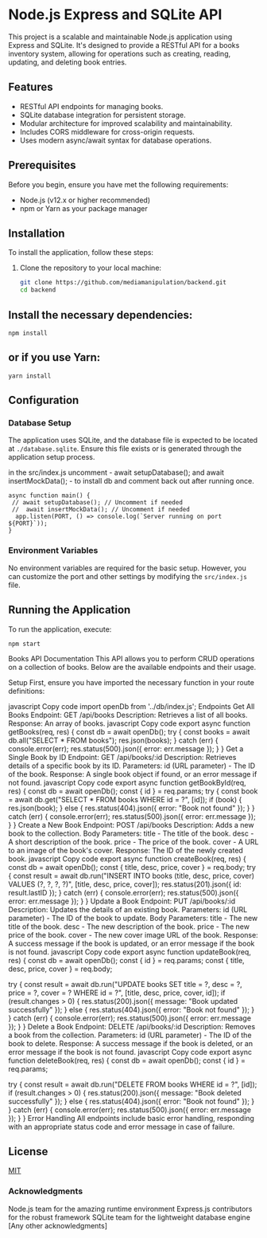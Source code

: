 # Node.js Express and SQLite API

This project is a scalable and maintainable Node.js application using Express and SQLite. It's designed to provide a RESTful API for a books inventory system, allowing for operations such as creating, reading, updating, and deleting book entries.

## Features

- RESTful API endpoints for managing books.
- SQLite database integration for persistent storage.
- Modular architecture for improved scalability and maintainability.
- Includes CORS middleware for cross-origin requests.
- Uses modern async/await syntax for database operations.

## Prerequisites

Before you begin, ensure you have met the following requirements:

- Node.js (v12.x or higher recommended)
- npm or Yarn as your package manager

## Installation

To install the application, follow these steps:

1. Clone the repository to your local machine:

   ```bash
   git clone https://github.com/mediamanipulation/backend.git
   cd backend


## Install the necessary dependencies:

```
npm install
```
## or if you use Yarn:

```
yarn install
```

## Configuration

### Database Setup
The application uses SQLite, and the database file is expected to be located at `./database.sqlite`. Ensure this file exists or is generated through the application setup process.

in the src/index.js uncomment - await setupDatabase(); and await insertMockData(); -  to install db and comment back out after running once.
```
async function main() {
 // await setupDatabase(); // Uncomment if needed
 //  await insertMockData(); // Uncomment if needed
  app.listen(PORT, () => console.log(`Server running on port ${PORT}`));
}

```

### Environment Variables
No environment variables are required for the basic setup. However, you can customize the port and other settings by modifying the `src/index.js` file.

## Running the Application

To run the application, execute:
```
npm start

```
Books API Documentation
This API allows you to perform CRUD operations on a collection of books. Below are the available endpoints and their usage.

Setup
First, ensure you have imported the necessary function in your route definitions:

javascript
Copy code
import openDb from '../db/index.js';
Endpoints
Get All Books
Endpoint: GET /api/books
Description: Retrieves a list of all books.
Response: An array of books.
javascript
Copy code
export async function getBooks(req, res) {
  const db = await openDb();
  try {
    const books = await db.all("SELECT * FROM books");
    res.json(books);
  } catch (err) {
    console.error(err);
    res.status(500).json({ error: err.message });
  }
}
Get a Single Book by ID
Endpoint: GET /api/books/:id
Description: Retrieves details of a specific book by its ID.
Parameters:
id (URL parameter) - The ID of the book.
Response: A single book object if found, or an error message if not found.
javascript
Copy code
export async function getBookById(req, res) {
  const db = await openDb();
  const { id } = req.params;
  try {
    const book = await db.get("SELECT * FROM books WHERE id = ?", [id]);
    if (book) {
      res.json(book);
    } else {
      res.status(404).json({ error: "Book not found" });
    }
  } catch (err) {
    console.error(err);
    res.status(500).json({ error: err.message });
  }
}
Create a New Book
Endpoint: POST /api/books
Description: Adds a new book to the collection.
Body Parameters:
title - The title of the book.
desc - A short description of the book.
price - The price of the book.
cover - A URL to an image of the book's cover.
Response: The ID of the newly created book.
javascript
Copy code
export async function createBook(req, res) {
  const db = await openDb();
  const { title, desc, price, cover } = req.body;
  try {
    const result = await db.run("INSERT INTO books (title, desc, price, cover) VALUES (?, ?, ?, ?)", [title, desc, price, cover]);
    res.status(201).json({ id: result.lastID });
  } catch (err) {
    console.error(err);
    res.status(500).json({ error: err.message });
  }
}
Update a Book
Endpoint: PUT /api/books/:id
Description: Updates the details of an existing book.
Parameters:
id (URL parameter) - The ID of the book to update.
Body Parameters:
title - The new title of the book.
desc - The new description of the book.
price - The new price of the book.
cover - The new cover image URL of the book.
Response: A success message if the book is updated, or an error message if the book is not found.
javascript
Copy code
export async function updateBook(req, res) {
  const db = await openDb();
  const { id } = req.params;
  const { title, desc, price, cover } = req.body;
  
  try {
    const result = await db.run("UPDATE books SET title = ?, desc = ?, price = ?, cover = ? WHERE id = ?", [title, desc, price, cover, id]);
    if (result.changes > 0) {
      res.status(200).json({ message: "Book updated successfully" });
    } else {
      res.status(404).json({ error: "Book not found" });
    }
  } catch (err) {
    console.error(err);
    res.status(500).json({ error: err.message });
  }
}
Delete a Book
Endpoint: DELETE /api/books/:id
Description: Removes a book from the collection.
Parameters:
id (URL parameter) - The ID of the book to delete.
Response: A success message if the book is deleted, or an error message if the book is not found.
javascript
Copy code
export async function deleteBook(req, res) {
  const db = await openDb();
  const { id } = req.params;
  
  try {
    const result = await db.run("DELETE FROM books WHERE id = ?", [id]);
    if (result.changes > 0) {
      res.status(200).json({ message: "Book deleted successfully" });
    } else {
      res.status(404).json({ error: "Book not found" });
    }
  } catch (err) {
    console.error(err);
    res.status(500).json({ error: err.message });
  }
}
Error Handling
All endpoints include basic error handling, responding with an appropriate status code and error message in case of failure.

## License

[MIT](https://choosealicense.com/licenses/mit/)

### Acknowledgments
Node.js team for the amazing runtime environment
Express.js contributors for the robust framework
SQLite team for the lightweight database engine
[Any other acknowledgments]